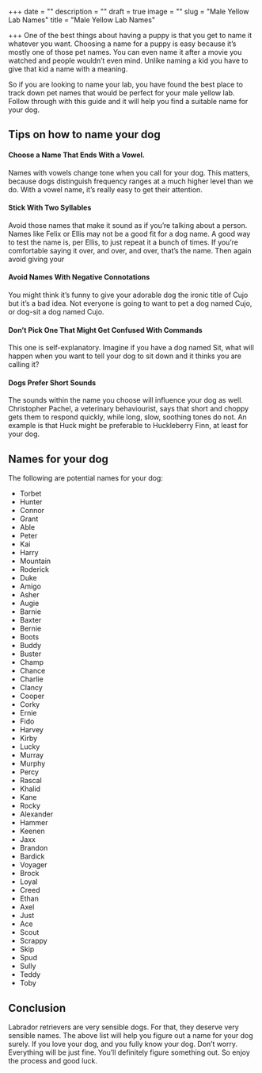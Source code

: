 +++
date = ""
description = ""
draft = true
image = ""
slug = "Male Yellow Lab Names"
title = "Male Yellow Lab Names"

+++
One of the best things about having a puppy is that you get to name it whatever you want. Choosing a name for a puppy is easy because it’s mostly one of those pet names. You can even name it after a movie you watched and people wouldn’t even mind. Unlike naming a kid you have to give that kid a name with a meaning.

So if you are looking to name your lab, you have found the best place to track down pet names that would be perfect for your male yellow lab. Follow through with this guide and it will help you find a suitable name for your dog.

## Tips on how to name your dog

#### Choose a Name That Ends With a Vowel.

Names with vowels change tone when you call for your dog. This matters, because dogs distinguish frequency ranges at a much higher level than we do. With a vowel name, it’s really easy to get their attention.

#### Stick With Two Syllables

Avoid those names that make it sound as if you’re talking about a person. Names like Felix or Ellis may not be a good fit for a dog name. A good way to test the name is, per Ellis, to just repeat it a bunch of times. If you’re comfortable saying it over, and over, and over, that’s the name. Then again avoid giving your

#### Avoid Names With Negative Connotations

You might think it’s funny to give your adorable dog the ironic title of Cujo but it’s a bad idea. Not everyone is going to want to pet a dog named Cujo, or dog-sit a dog named Cujo.

#### Don’t Pick One That Might Get Confused With Commands

This one is self-explanatory. Imagine if you have a dog named Sit, what will happen when you want to tell your dog to sit down and it thinks you are calling it?

#### Dogs Prefer Short Sounds

The sounds within the name you choose will influence your dog as well. Christopher Pachel, a veterinary behaviourist, says that short and choppy gets them to respond quickly, while long, slow, soothing tones do not. An example is that Huck might be preferable to Huckleberry Finn, at least for your dog.

## Names for your dog

The following are potential names for your dog:

* Torbet
* Hunter
* Connor
* Grant
* Able
* Peter
* Kai
* Harry
* Mountain
* Roderick
* Duke
* Amigo
* Asher
* Augie
* Barnie
* Baxter
* Bernie
* Boots
* Buddy
* Buster
* Champ
* Chance
* Charlie
* Clancy
* Cooper
* Corky
* Ernie
* Fido
* Harvey
* Kirby
* Lucky
* Murray
* Murphy
* Percy
* Rascal
* Khalid
* Kane
* Rocky
* Alexander
* Hammer
* Keenen
* Jaxx
* Brandon
* Bardick
* Voyager
* Brock
* Loyal
* Creed
* Ethan
* Axel
* Just
* Ace
* Scout
* Scrappy
* Skip
* Spud
* Sully
* Teddy
* Toby

## Conclusion

Labrador retrievers are very sensible dogs. For that, they deserve very sensible names. The above list will help you figure out a name for your dog surely. If you love your dog, and you fully know your dog. Don’t worry. Everything will be just fine. You’ll definitely figure something out. So enjoy the process and good luck.